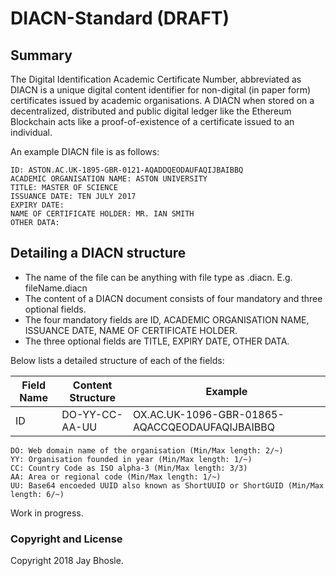 # DIACN-Standard (DRAFT) 

## Summary

The Digital Identification Academic Certificate Number, abbreviated as DIACN is a unique digital content identifier for non-digital (in paper form) certificates issued by academic organisations. A DIACN when stored on a decentralized, distributed and public digital ledger like the Ethereum Blockchain acts like a proof-of-existence of a certificate issued to an individual.


An example DIACN file is as follows:

    ID: ASTON.AC.UK-1895-GBR-0121-AQADDQEODAUFAQIJBAIBBQ
    ACADEMIC ORGANISATION NAME: ASTON UNIVERSITY
    TITLE: MASTER OF SCIENCE
    ISSUANCE DATE: TEN JULY 2017
    EXPIRY DATE:
    NAME OF CERTIFICATE HOLDER: MR. IAN SMITH
    OTHER DATA:

## Detailing a DIACN structure
* The name of the file can be anything with file type as .diacn. E.g. fileName.diacn
* The content of a DIACN document consists of four mandatory and three optional fields.
* The four mandatory fields are ID, ACADEMIC ORGANISATION NAME, ISSUANCE DATE, NAME OF CERTIFICATE HOLDER.
* The three optional fields are TITLE, EXPIRY DATE, OTHER DATA.

Below lists a detailed structure of each of the fields:

Field Name  | Content Structure | Example
------------- | --------------  | -----------
ID  | DO-YY-CC-AA-UU  | OX.AC.UK-1096-GBR-01865-AQACCQEODAUFAQIJBAIBBQ
    
    DO: Web domain name of the organisation (Min/Max length: 2/~)
    YY: Organisation founded in year (Min/Max length: 1/~)
    CC: Country Code as ISO alpha-3 (Min/Max length: 3/3)
    AA: Area or regional code (Min/Max length: 1/~)
    UU: Base64 encoeded UUID also known as ShortUUID or ShortGUID (Min/Max length: 6/~)

Work in progress.

### Copyright and License

Copyright 2018 Jay Bhosle.
